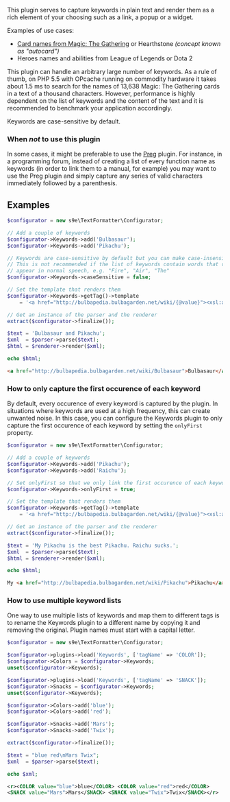 This plugin serves to capture keywords in plain text and render them as a rich element of your choosing such as a link, a popup or a widget.

Examples of use cases:

  * [Card names from Magic: The Gathering](MTG.md) or Hearthstone *(concept known as "autocard")*
  * Heroes names and abilities from League of Legends or Dota 2

This plugin can handle an arbitrary large number of keywords. As a rule of thumb, on PHP 5.5 with OPcache running on commodity hardware it takes about 1.5 ms to search for the names of 13,638 Magic: The Gathering cards in a text of a thousand characters. However, performance is highly dependent on the list of keywords and the content of the text and it is recommended to benchmark your application accordingly.

Keywords are case-sensitive by default.

### When *not* to use this plugin

In some cases, it might be preferable to use the [Preg](/Plugins/Preg/Synopsis.md) plugin. For instance, in a programming forum, instead of creating a list of every function name as keywords (in order to link them to a manual, for example) you may want to use the Preg plugin and simply capture any series of valid characters immediately followed by a parenthesis.


## Examples

```php
$configurator = new s9e\TextFormatter\Configurator;

// Add a couple of keywords
$configurator->Keywords->add('Bulbasaur');
$configurator->Keywords->add('Pikachu');

// Keywords are case-sensitive by default but you can make case-insensitive.
// This is not recommended if the list of keywords contain words that could
// appear in normal speech, e.g. "Fire", "Air", "The"
$configurator->Keywords->caseSensitive = false;

// Set the template that renders them
$configurator->Keywords->getTag()->template
	= '<a href="http://bulbapedia.bulbagarden.net/wiki/{@value}"><xsl:apply-templates/></a>';

// Get an instance of the parser and the renderer
extract($configurator->finalize());

$text = 'Bulbasaur and Pikachu';
$xml  = $parser->parse($text);
$html = $renderer->render($xml);

echo $html;
```
```html
<a href="http://bulbapedia.bulbagarden.net/wiki/Bulbasaur">Bulbasaur</a> and <a href="http://bulbapedia.bulbagarden.net/wiki/Pikachu">Pikachu</a>
```


### How to only capture the first occurence of each keyword

By default, every occurence of every keyword is captured by the plugin. In situations where keywords are used at a high frequency, this can create unwanted noise. In this case, you can configure the Keywords plugin to only capture the first occurence of each keyword by setting the `onlyFirst` property.

```php
$configurator = new s9e\TextFormatter\Configurator;

// Add a couple of keywords
$configurator->Keywords->add('Pikachu');
$configurator->Keywords->add('Raichu');

// Set onlyFirst so that we only link the first occurence of each keyword
$configurator->Keywords->onlyFirst = true;

// Set the template that renders them
$configurator->Keywords->getTag()->template
	= '<a href="http://bulbapedia.bulbagarden.net/wiki/{@value}"><xsl:apply-templates/></a>';

// Get an instance of the parser and the renderer
extract($configurator->finalize());

$text = 'My Pikachu is the best Pikachu. Raichu sucks.';
$xml  = $parser->parse($text);
$html = $renderer->render($xml);

echo $html;
```
```html
My <a href="http://bulbapedia.bulbagarden.net/wiki/Pikachu">Pikachu</a> is the best Pikachu. <a href="http://bulbapedia.bulbagarden.net/wiki/Raichu">Raichu</a> sucks.
```


### How to use multiple keyword lists

One way to use multiple lists of keywords and map them to different tags is to rename the Keywords plugin to a different name by copying it and removing the original. Plugin names must start with a capital letter.

```php
$configurator = new s9e\TextFormatter\Configurator;

$configurator->plugins->load('Keywords', ['tagName' => 'COLOR']);
$configurator->Colors = $configurator->Keywords;
unset($configurator->Keywords);

$configurator->plugins->load('Keywords', ['tagName' => 'SNACK']);
$configurator->Snacks = $configurator->Keywords;
unset($configurator->Keywords);

$configurator->Colors->add('blue');
$configurator->Colors->add('red');

$configurator->Snacks->add('Mars');
$configurator->Snacks->add('Twix');

extract($configurator->finalize());

$text = "blue red\nMars Twix";
$xml  = $parser->parse($text);

echo $xml;
```
```xml
<r><COLOR value="blue">blue</COLOR> <COLOR value="red">red</COLOR>
<SNACK value="Mars">Mars</SNACK> <SNACK value="Twix">Twix</SNACK></r>
```
